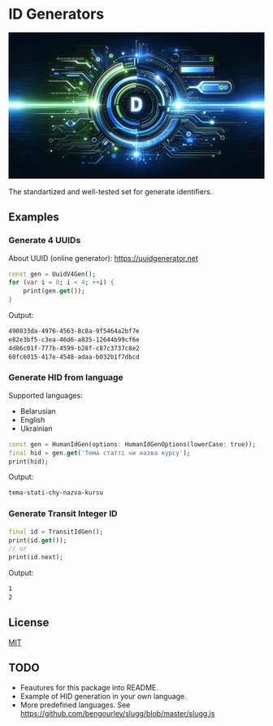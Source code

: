 # ID Generators

![Cover - ID Generators](https://raw.githubusercontent.com/signmotion/id_gen/master/images/cover.webp)

The standartized and well-tested set for generate identifiers.

## Examples

### Generate 4 UUIDs

About UUID (online generator): <https://uuidgenerator.net>

```dart
const gen = UuidV4Gen();
for (var i = 0; i < 4; ++i) {
    print(gen.get());
}
```

Output:

```sh
490833da-4976-4563-8c8a-9f5464a2bf7e
e82e3bf5-c3ea-46d6-a835-12644b99cf6e
4d86c01f-777b-4599-b28f-c87c3737c8e2
60fc6015-417e-4548-adaa-b032b1f7dbcd
```

### Generate HID from language

Supported languages:

- Belarusian
- English
- Ukrainian

```dart
const gen = HumanIdGen(options: HumanIdGenOptions(lowerCase: true));
final hid = gen.get('Тема статті чи назва курсу');
print(hid);
```

Output:

```sh
tema-stati-chy-nazva-kursu
```

### Generate Transit Integer ID

```dart
final id = TransitIdGen();
print(id.get());
// or
print(id.next);
```

Output:

```sh
1
2
```

## License

[MIT](LICENSE)

## TODO

- Feautures for this package into README.
- Example of HID generation in your own language.
- More predefined languages. See <https://github.com/bengourley/slugg/blob/master/slugg.js>
